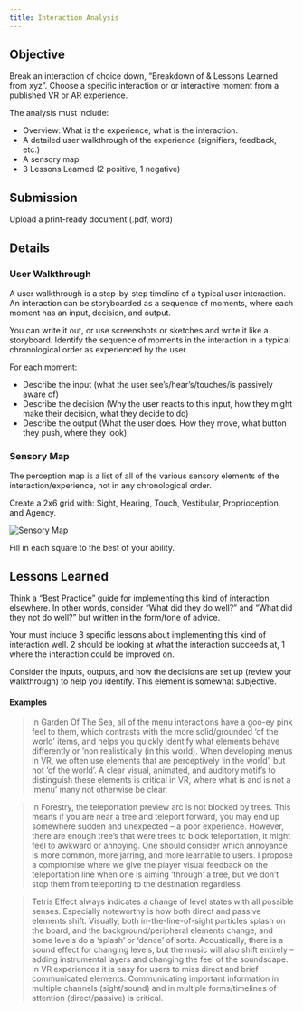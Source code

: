 ```yaml
---
title: Interaction Analysis
---
```


## Objective
Break an interaction of choice down, “Breakdown of & Lessons Learned from xyz”. Choose a specific interaction or or interactive moment from a published VR or AR experience.

The analysis must include:
-	Overview: What is the experience, what is the interaction.
-	A detailed user walkthrough of the experience (signifiers, feedback, etc.)
-	A sensory map
-	3 Lessons Learned (2 positive, 1 negative)

## Submission
Upload a print-ready document (.pdf, word)

## Details
### User Walkthrough
A user walkthrough is a step-by-step timeline of a typical user interaction. An interaction can be storyboarded as a sequence of moments, where each moment has an input, decision, and output.

You can write it out, or use screenshots or sketches and write it like a storyboard.
Identify the sequence of moments in the interaction in a typical chronological order as experienced by the user.

For each moment:
- Describe the input (what the user see’s/hear’s/touches/is passively aware of)
- Describe the decision (Why the user reacts to this input, how they might make their decision, what they decide to do)
- Describe the output (What the user does. How they move, what button they push, where they look)

### Sensory Map
The perception map is a list of all of the various sensory elements of the interaction/experience, not in any chronological order.

Create a 2x6 grid with: Sight, Hearing, Touch, Vestibular, Proprioception, and Agency.

![Sensory Map](/assignentInfo/sensorymap.png)

Fill in each square to the best of your ability.

## Lessons Learned
Think a “Best Practice” guide for implementing this kind of interaction elsewhere. In other words, consider “What did they do well?” and  “What did they not do well?” but written in the form/tone of advice.

Your must include 3 specific lessons about implementing this kind of interaction well. 2 should be looking at what the interaction succeeds at, 1 where the interaction could be improved on.

Consider the inputs, outputs, and how the decisions are set up (review your walkthrough) to help you identify. This element is somewhat subjective.

#### Examples
> In Garden Of The Sea, all of the menu interactions have a goo-ey pink feel to them, which contrasts with the more solid/grounded ‘of the world’ items, and helps you quickly identify what elements behave differently or ‘non realistically (in this world). When developing menus in VR, we often use elements that are perceptively ‘in the world’, but not ‘of the world’. A clear visual, animated, and auditory motif’s to distinguish these elements is critical in VR, where what is and is not a ‘menu’ many not otherwise be clear.


> In Forestry, the teleportation preview arc is not blocked by trees. This means if you are near a tree and teleport forward, you may end up somewhere sudden and unexpected – a poor experience. However, there are enough tree’s that were trees to block teleportation, it might feel to awkward or annoying. One should consider which annoyance is more common, more jarring, and more learnable to users. I propose a compromise where we give the player visual feedback on the teleportation line when one is aiming ‘through’ a tree, but we don’t stop them from teleporting to the destination regardless.


> Tetris Effect always indicates a change of level states with all possible senses. Especially noteworthy is how both direct and passive elements shift. Visually, both in-the-line-of-sight particles splash on the board, and the background/peripheral elements change, and some levels do a ‘splash’ or ‘dance’ of sorts. Acoustically, there is a sound effect for changing levels, but the music will also shift entirely – adding instrumental layers and changing the feel of the soundscape. In VR experiences it is easy for users to miss direct and brief communicated elements. Communicating important information in multiple channels (sight/sound) and in multiple forms/timelines of attention (direct/passive) is critical.

